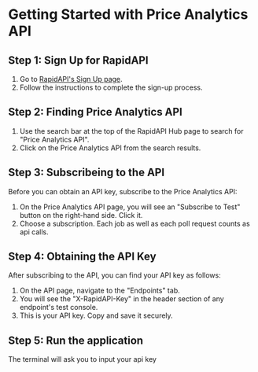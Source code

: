 

# Getting Started with Price Analytics API

## Step 1: Sign Up for RapidAPI

1. Go to [RapidAPI's Sign Up page](https://rapidapi.com/signup).
3. Follow the instructions to complete the sign-up process.

## Step 2: Finding Price Analytics API

1. Use the search bar at the top of the RapidAPI Hub page to search for "Price Analytics API".
2. Click on the Price Analytics API from the search results.

## Step 3: Subscribeing to the API

Before you can obtain an API key, subscribe to the Price Analytics API:

1. On the Price Analytics API page, you will see an "Subscribe to Test" button on the right-hand side. Click it.
2. Choose a subscription. Each job as well as each poll request counts as api calls. 

## Step 4: Obtaining the API Key

After subscribing to the API, you can find your API key as follows:

1. On the API page, navigate to the "Endpoints" tab.
2. You will see the "X-RapidAPI-Key" in the header section of any endpoint's test console.
3. This is your API key. Copy and save it securely.

## Step 5: Run the application

The terminal will ask you to input your api key


